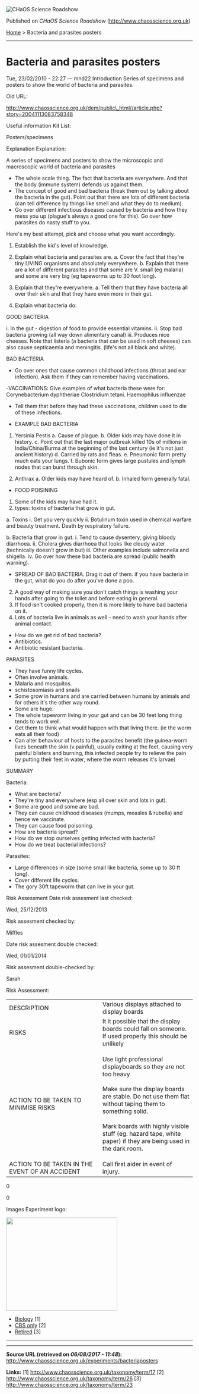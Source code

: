 <img src="http://www.chaosscience.org.uk/sites/default/files/garland_logo.png" alt="CHaOS Science Roadshow" id="logo" class="print-logo" />

Published on *CHaOS Science Roadshow* (<http://www.chaosscience.org.uk>)

[Home](http://www.chaosscience.org.uk/) &gt; Bacteria and parasites posters

------------------------------------------------------------------------

Bacteria and parasites posters
==============================

<span class="submitted">Tue, 23/02/2010 - 22:27 — mnd22</span>
Introduction
Series of specimens and posters to show the world of bacteria and parasites.

Old URL: 

http://www.chaosscience.org.uk/dem/public\_html//article.php?story=20041113083758348

Useful information
Kit List: 

Posters/specimens

Explanation
Explanation: 

A series of specimens and posters to show the microscopic and macroscopic world of bacteria and parasites

- The whole scale thing. The fact that bacteria are everywhere. And that the body (immune system) defends us against them.
- The concept of good and bad bacteria (freak them out by talking about the bacteria in the gut). Point out that there are lots of different bacteria (can tell difference by things like smell and what they do to medium).
- Go over different infectious diseases caused by bacteria and how they mess you up (plague's always a good one for this). Go over how parasites do nasty stuff to you.

Here's my best attempt, pick and choose what you want accordingly.

1. Establish the kid's level of knowledge.

2. Explain what bacteria and parasites are.
a. Cover the fact that they're tiny LIVING organisms and absolutely everywhere.
b. Explain that there are a lot of different parasites and that some are V. small (eg malaria) and some are very big (eg tapeworms up to 30 foot long).

3. Explain that they're everywhere.
a. Tell them that they have bacteria all over their skin and that they have even more in their gut.

4. Explain what bacteria do:

GOOD BACTERIA

i. In the gut - digestion of food to provide essential vitamins.
ii. Stop bad bacteria growing (all way down alimentary canal)
iii. Produces nice cheeses. Note that listeria (a bacteria that can be used in soft cheeses) can also cause septicaemia and meningitis. (life's not all black and white).

BAD BACTERIA
- Go over ones that cause common childhood infections (throat and ear infection). Ask them if they can remember having vaccinations.

-VACCINATIONS:
Give examples of what bacteria these were for:
Corynebacterium dyphtheriae
Clostridium tetani.
Haemophilus influenzae

- Tell them that before they had these vaccinations, children used to die of these infections.

- EXAMPLE BAD BACTERIA
1. Yersinia Pestis
a. Cause of plague.
b. Older kids may have done it in history.
c. Point out that the last major outbreak killed 10s of millions in India/China/Burma at the beginning of the last century (ie it's not just ancient history)
d. Carried by rats and fleas.
e. Pneumonic form pretty much eats your lungs.
f. Bubonic form gives large pustules and lymph nodes that can burst through skin.

2. Anthrax
a. Older kids may have heard of.
b. Inhaled form generally fatal.

- FOOD POISINING

1. Some of the kids may have had it.
2. types: toxins of bacteria that grow in gut.

a. Toxins
i. Get you very quickly
ii. Botulinum toxin used in chemical warfare and beauty treatment. Death by respiratory failure.

b. Bacteria that grow in gut.
i. Tend to cause dysentery, giving bloody diarrhoea.
ii. Cholera gives diarrhoea that looks like cloudy water (technically doesn’t grow in but)
iii. Other examples include salmonella and shigella.
iv. Go over how these bad bacteria are spread (public health warning).

- SPREAD OF BAD BACTERIA.
Drag it out of them. if you have bacteria in the gut, what do you do after you've done a poo.
2. A good way of making sure you don't catch things is washing your hands after going to the toilet and before eating in general.
3. If food isn't cooked properly, then it is more likely to have bad bacteria on it.
4. Lots of bacteria live in animals as well - need to wash your hands after animal contact.
- How do we get rid of bad bacteria?
- Antibiotics.
- Antibiotic resistant bacteria.

PARASITES
- They have funny life cycles.
- Often involve animals.
- Malaria and mosquitos.
- schistosomiasis and snails
- Some grow in humans and are carried between humans by animals and for others it's the other way round.
- Some are huge.
- The whole tapeworm living in your gut and can be 30 feet long thing tends to work well.
- Get them to think what would happen with that living there. (ie the worm eats all their food)
- Can alter behaviour of hosts to the parasites benefit (the guinea-worm lives beneath the skin (v.painful), usually exiting at the feet, causing very painful blisters and burning, this infected people try to relieve the pain by putting their feet in water, where the worm releases it's larvae)

SUMMARY

Bacteria:
- What are bacteria?
- They're tiny and everywhere (esp all over skin and lots in gut).
- Some are good and some are bad.
- They can cause childhood diseases (mumps, measles & rubella) and hence we vaccinate.
- They can cause food poisoning.
- How are bacteria spread?
- How do we stop ourselves getting infected with bacteria?
- How do we treat bacterial infections?

Parasites:
- Large differences in size (some small like bacteria, some up to 30 ft long).
- Cover different life cycles.
- The gory 30ft tapeworm that can live in your gut.

Risk Assessment
Date risk assesment last checked: 

<span class="date-display-single">Wed, 25/12/2013</span>

Risk assesment checked by: 

Miffles

Date risk assesment double checked: 

<span class="date-display-single">Wed, 01/01/2014</span>

Risk assesment double-checked by: 

Sarah

Risk Assessment: 

<table>
<colgroup>
<col width="50%" />
<col width="50%" />
</colgroup>
<tbody>
<tr class="odd">
<td>DESCRIPTION</td>
<td>Various displays attached to display boards</td>
</tr>
<tr class="even">
<td>RISKS</td>
<td>It it possible that the display boards could fall on someone. If used properly this should be unlikely</td>
</tr>
<tr class="odd">
<td>ACTION TO BE TAKEN TO MINIMISE RISKS</td>
<td><p>Use light professional displayboards so they are not too heavy<br />
<br />
Make sure the display boards are stable. Do not use them flat without taping them to something solid.<br />
<br />
Mark boards with highly visible stuff (eg. hazard tape, white paper) if they are being used in the dark room.</p></td>
</tr>
<tr class="even">
<td>ACTION TO BE TAKEN IN THE EVENT OF AN ACCIDENT</td>
<td>Call first aider in event of injury.<br />
</td>
</tr>
</tbody>
</table>

0

0

Images
Experiment logo: 

<img src="http://www.chaosscience.org.uk/sites/default/files/exptimages/logos/microbes_1.jpg?1327413863" class="imagefield imagefield-field_experiment_logo" width="300" height="250" />

-   [Biology](http://www.chaosscience.org.uk/taxonomy/term/17) <span class="print-footnote">\[1\]</span>
-   [CBS only](http://www.chaosscience.org.uk/taxonomy/term/26 "Non-transportable experiments that tend to be used for CBS only.") <span class="print-footnote">\[2\]</span>
-   [Retired](http://www.chaosscience.org.uk/taxonomy/term/23 "An elderly experiment no longer in active use.") <span class="print-footnote">\[3\]</span>

****

------------------------------------------------------------------------

**Source URL (retrieved on *06/08/2017 - 11:48*):** <http://www.chaosscience.org.uk/experiments/bacteriaposters>

**Links:**
\[1\] http://www.chaosscience.org.uk/taxonomy/term/17
\[2\] http://www.chaosscience.org.uk/taxonomy/term/26
\[3\] http://www.chaosscience.org.uk/taxonomy/term/23

